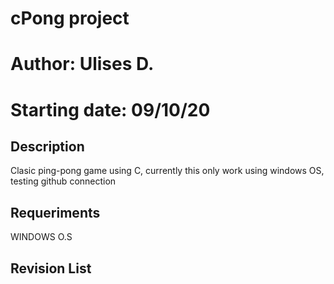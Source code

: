 # cPong project
# Author: Ulises D.
# Starting date: 09/10/20

## Description
Clasic ping-pong game using C, currently this only work using windows OS,
testing github connection
## Requeriments
WINDOWS O.S

## Revision List
